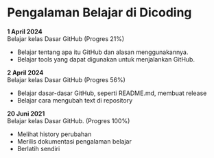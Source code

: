 # Pengalaman Belajar di Dicoding

**1 April 2024**<br>
Belajar kelas Dasar GitHub (Progres 21%)
* Belajar tentang apa itu GitHub dan alasan menggunakannya.
* Belajar tools yang dapat digunakan untuk menjalankan GitHub.

**2 April 2024**<br>
Belajar kelas Dasar GitHub (Progres 56%)
* Belajar dasar-dasar GitHub, seperti README.md, membuat release
* Belajar cara mengubah text di repository

**20 Juni 2021**<br>
Belajar kelas Dasar GitHub. (Progres 100%)
* Melihat history perubahan
* Merilis dokumentasi pengalaman belajar
* Berlatih sendiri
